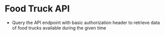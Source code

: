 # Food Truck API
* Query the API endpoint with basic authorization header to retrieve data of food trucks available during the given time

